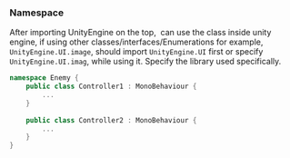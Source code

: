 ### Namespace

After importing UnityEngine on the top,  can use the class inside unity engine, if using other classes/interfaces/Enumerations 
for example, `UnityEngine.UI.image`, should import `UnityEngine.UI` first or specify `UnityEngine.UI.imag`, while using it. 
Specify the library used specifically.

```cs
namespace Enemy {
    public class Controller1 : MonoBehaviour {
        ...
    }
    
    public class Controller2 : MonoBehaviour {
        ...
    }
}

```
